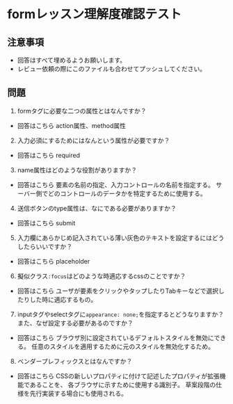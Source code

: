 # formレッスン理解度確認テスト

## 注意事項

- 回答はすべて埋めるようお願いします。
- レビュー依頼の際にこのファイルも合わせてプッシュしてください。

## 問題

1. formタグに必要な二つの属性とはなんですか？
  - 回答はこちら
    action属性、method属性

2. 入力必須にするためにはなんという属性が必要ですか？
  - 回答はこちら
    required

3. name属性はどのような役割がありますか？
  - 回答はこちら
    要素の名前の指定、入力コントロールの名前を指定する。
    サーバー側でどのコントロールのデータかを特定するために使用する。

4. 送信ボタンのtype属性は、なにである必要がありますか？
  - 回答はこちら
    submit

5. 入力欄にあらかじめ記入されている薄い灰色のテキストを設定するにはどうしたらいいですか？
  - 回答はこちら
    placeholder

6. 擬似クラス`:focus`はどのような時適応するcssのことですか？
  - 回答はこちら
    ユーザが要素をクリックやタップしたりTabキーなどで選択したりした時に適応するもの。

7. inputタグやselectタグに`appearance: none;`を指定するとどうなりますか？また、なぜ設定する必要があるのですか？
  - 回答はこちら
    ブラウザ別に設定されているデフォルトスタイルを無効にできる。
    任意のスタイルを適用するために元のスタイルを無効化するため。

8. ベンダープレフィックスとはなんですか？
  - 回答はこちら
    CSSの新しいプロパティに付けて記述したプロパティが拡張機能であることを、
    各ブラウザに示すために使用する識別子。
    草案段階の仕様を先行実装する場合にも使用される。